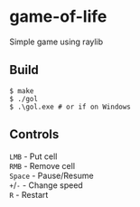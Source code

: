 # game-of-life

Simple game using raylib

## Build
```console
$ make
$ ./gol
$ .\gol.exe # or if on Windows
```

## Controls
`LMB` - Put cell       \
`RMB` - Remove cell    \
`Space` - Pause/Resume \
`+`/`-` - Change speed \
`R` - Restart
